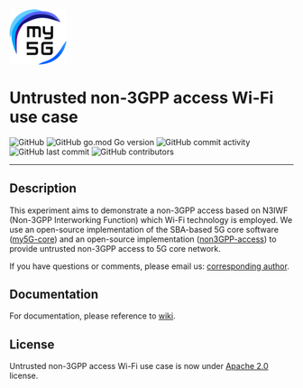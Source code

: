 <img width="20%" src="docs/media/img/my5g-logo.png" alt="my5G-core"/>

# Untrusted non-3GPP access Wi-Fi use case

![GitHub](https://img.shields.io/github/license/LABORA-INF-UFG/paper-MCAK-2021?color=blue)
![GitHub go.mod Go version](https://img.shields.io/github/go-mod/go-version/my5G/my5GCore)
![GitHub commit activity](https://img.shields.io/github/commit-activity/y/LABORA-INF-UFG/paper-MCAK-2021) 
![GitHub last commit](https://img.shields.io/github/last-commit/LABORA-INF-UFG/paper-MCAK-2021)
![GitHub contributors](https://img.shields.io/github/contributors/LABORA-INF-UFG/paper-MCAK-2021)

----
## Description

This experiment aims to demonstrate a non-3GPP access based on N3IWF (Non-3GPP Interworking Function) which Wi-Fi technology is employed. We use an open-source implementation of the SBA-based 5G core software ([my5G-core](https://github.com/my5G/my5G-core)) and an open-source implementation ([non3GPP-access](https://github.com/my5G/my5G-non3GPP-access)) to provide untrusted non-3GPP access to 5G core network.

If you have questions or comments, please email us: [corresponding author](mailto:mario.lemes@ifg.edu.br). 

## Documentation

For documentation, please reference to [wiki](https://github.com/LABORA-INF-UFG/paper-MCAK-2021/wiki).

## License

Untrusted non-3GPP access Wi-Fi use case is now under [Apache 2.0](https://github.com/LABORA-INF-UFG/paper-MCAK-2021/blob/master/LICENSE) license.
